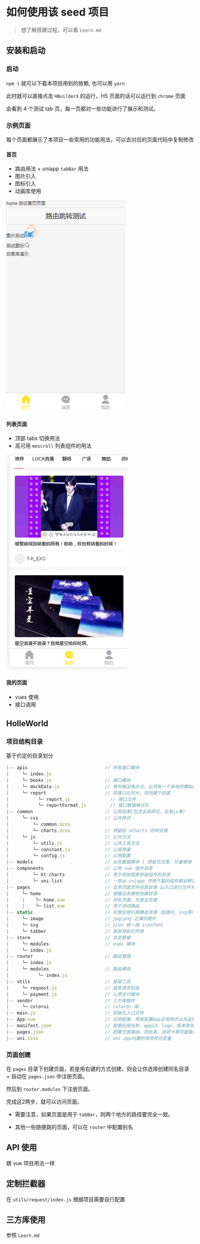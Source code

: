 # 如何使用该 seed 项目

> 想了解搭建过程，可以看 `Learn.md`



## 安装和启动

### 启动

`npm i` 就可以下载本项目用到的依赖, 也可以用 `yarn`



此时就可以直接点击 `HBuilderX` 的运行，H5 页面的话可以运行到 `chrome` 页面



会看到 4 个测试 tab 页，每一页都对一些功能进行了展示和测试。



### 示例页面

每个页面都展示了本项目一些常用的功能用法，可以去对应的页面代码中复制修改

#### 首页

- 路由用法 + uniapp `tabBar` 用法
- 图片引入
- 图标引入
- 动画库使用

![](https://raw.githubusercontent.com/ErrorJe/ErrorJE.github.io/images/img/20200403153211.png)

#### 列表页面

- 顶部 tabs 切换用法
- 高可用 `mescroll` 列表组件的用法

![](https://raw.githubusercontent.com/ErrorJe/ErrorJE.github.io/images/img/20200403153525.png)

#### 我的页面

- vuex 使用
- 接口调用



## HolleWorld

### 项目结构目录

基于约定的目录划分

```js
|-- apis                             // 所有接口模块
|     └─ index.js
|     └─ books.js                    // 接口模块
|     └─ mockData.js                 // 有时候没有办法，必须有一个本地的模拟数据，放这
|     └─ report                      // 若接口比较大，则创建个目录
|     		└─ report.js               // 接口文件
|     		└─ reportFormat.js         // 接口数据格式化
|-- common                           // 公用目录(包含全局样式，全局js等)
|     └─ css                         // 公共样式
|         └─ common.scss
|         └─ charts.scss             // 预留给 uCharts 的样式表
|     └─ js                          // 公共方法
|         └─ utils.js                // 公共工具方法
|         └─ constant.js             // 公用常量
|         └─ config.js               // 公用配置
|-- models                           // 业务数据模块 | 预留在这里，尽量使用 Vuex
|-- components                       // 公用 vue 组件目录
|         └─ kt-charts               // 用于存放图表封装组件的目录
|         └─ uni-list                // 一些从 uniapp 市场下载的组件都会默认放 components 目录下
|-- pages                            // 业务页面文件存放目录 以入口进行文件夹分类
|     └─ home                        // 根据业务模块创建目录
|     |    └─ home.vue               // 同名页面，也是主页面
|     |    └─ list.vue               // 用于测试路由
|-- static                           // 存放应用引用静态资源（如图片、svg等）
|     └─ image                       // jpg/png 之类的图片
|     └─ svg                         // icon 统一用 iconfont
|     └─ tabber                      // 底部导航栏所用
|-- store                            // 状态管理
|     └─ modules                     // vuex 模块
|     └─ index.js 
|-- router                           // 路由管理
|     └─ index.js 
|     └─ modules                     // 路由模块
|           └─ index.js 
|-- utils                            // 框架工具
|     └─ request.js                  // 底层请求封装
|     └─ payment.js                  // 公用支付模块
|-- vendor                           // 三方库插件
|     └─ colorui                     // colorUi 库
|-- main.js                          // 初始化入口文件
|-- App.vue                          // 应用配置，用来配置App全局样式以及监听
|-- manifest.json                    // 配置应用名称、appid、logo、版本等信息
|-- pages.json                       // 配置页面路由、导航条、选项卡等页面类信息
|-- uni.scss                         // uni-app内置的常用样式变量
```



### 页面创建

在 `pages` 目录下创建页面，若是用右键的方式创建，则会让你选择创建同名目录 + 自动在 `pages.json` 中注册页面。



然后到 `router.modules` 下注册页面。



完成这2两步，就可以访问页面。

- 需要注意，如果页面是用于 `tabBar`，则两个地方的路径要完全一致。

- 其他一些随便跳的页面，可以在 `router` 中配置别名



## API 使用

跟 vue 项目用法一样



## 定制拦截器

在 `utils/request/index.js` 根据项目需要自行配置





## 三方库使用

参照 `Learn.md`